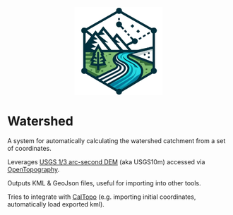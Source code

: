 <p align="center">
  <img src="static/logo.webp" width=200>
  <h1>Watershed</h1>
</p>
<p>

A system for automatically calculating the watershed catchment from a set of coordinates.

Leverages [USGS 1/3 arc-second DEM](https://portal.opentopography.org/datasetMetadata?otCollectionID=OT.012021.4269.1) (aka USGS10m) accessed via [OpenTopography](https://opentopography.org/).

Outputs KML & GeoJson files, useful for importing into other tools.

Tries to integrate with [CalTopo](https://caltopo.com/) (e.g. importing initial coordinates, automatically load exported kml).

</p>
